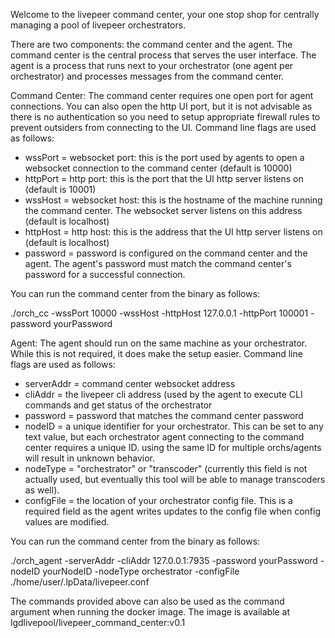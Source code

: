Welcome to the livepeer command center, your one stop shop for centrally managing a pool of livepeer orchestrators.

There are two components: the command center and the agent. The command center is the central process that serves the user interface. The agent is a process that runs next to your orchestrator (one agent per orchestrator) and processes messages from the command center.

Command Center:
The command center requires one open port for agent connections. You can also open the http UI port, but it is not advisable as there is no authentication so you need to setup appropriate firewall rules to prevent outsiders from connecting to the UI. Command line flags are used as follows:
- wssPort = websocket port: this is the port used by agents to open a websocket connection to the command center (default is 10000)
- httpPort = http port: this is the port that the UI http server listens on (default is 10001)
- wssHost = websocket host: this is the hostname of the machine running the command center. The websocket server listens on this address (default is localhost)
- httpHost = http host: this is the address that the UI http server listens on (default is localhost)
- password = password is configured on the command center and the agent. The agent's password must match the command center's password for a successful connection.

You can run the command center from the binary as follows:

./orch_cc -wssPort 10000 -wssHost <your-public-ip-address> -httpHost 127.0.0.1 -httpPort 100001 -password yourPassword


Agent:
The agent should run on the same machine as your orchestrator. While this is not required, it does make the setup easier. Command line flags are used as follows:
- serverAddr = command center websocket address
- cliAddr = the livepeer cli address (used by the agent to execute CLI commands and get status of the orchestrator
- password = password that matches the command center password
- nodeID = a unique identifier for your orchestrator. This can be set to any text value, but each orchestrator agent connecting to the command center requires a unique ID. using the same ID for multiple orchs/agents will result in unknown behavior.
- nodeType = "orchestrator" or "transcoder" (currently this field is not actually used, but eventually this tool will be able to manage transcoders as well).
- configFile = the location of your orchestrator config file. This is a required field as the agent writes updates to the config file when config values are modified.

You can run the command center from the binary as follows:

./orch_agent -serverAddr <ip-address-of-command-center> -cliAddr 127.0.0.1:7935 -password yourPassword -nodeID yourNodeID -nodeType orchestrator -configFile ./home/user/.lpData/livepeer.conf


The commands provided above can also be used as the command argument when running the docker image. The image is available at lgdlivepool/livepeer_command_center:v0.1
